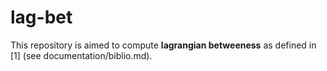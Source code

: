 # lag-bet

This repository is aimed to compute **lagrangian betweeness** as defined in [1] (see documentation/biblio.md).
